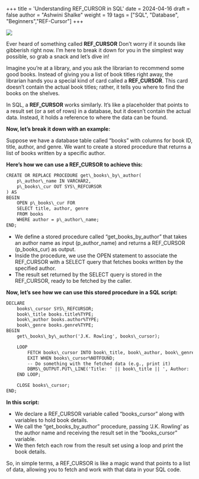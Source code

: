 +++
title = 'Understanding REF_CURSOR in SQL'
date = 2024-04-16
draft = false
author = "Ashwini Shalke"
weight = 19
tags = ["SQL", "Database", "Beginners","REF-Cursor"]
+++


![](https://cdn-images-1.medium.com/max/1600/1*u66i5hiSMOCEqgoudUQw4Q.png)

Ever heard of something called **REF\_CURSOR** Don’t worry if it sounds like gibberish right now. I’m here to break it down for you in the simplest way possible, so grab a snack and let’s dive in!

Imagine you’re at a library, and you ask the librarian to recommend some good books. Instead of giving you a list of book titles right away, the librarian hands you a special kind of card called a **REF\_CURSOR**. This card doesn’t contain the actual book titles; rather, it tells you where to find the books on the shelves.

In SQL, a **REF\_CURSOR** works similarly. It’s like a placeholder that points to a result set (or a set of rows) in a database, but it doesn’t contain the actual data. Instead, it holds a reference to where the data can be found.

**Now, let’s break it down with an example:**

Suppose we have a database table called “books” with columns for book ID, title, author, and genre. We want to create a stored procedure that returns a list of books written by a specific author.

**Here’s how we can use a REF\_CURSOR to achieve this:**

```html
CREATE OR REPLACE PROCEDURE get\_books\_by\_author(
    p\_author\_name IN VARCHAR2,
    p\_books\_cur OUT SYS\_REFCURSOR
) AS
BEGIN
    OPEN p\_books\_cur FOR
    SELECT title, author, genre
    FROM books
    WHERE author = p\_author\_name;
END;
```



*   We define a stored procedure called “get\_books\_by\_author” that takes an author name as input (p\_author\_name) and returns a REF\_CURSOR (p\_books\_cur) as output.
*   Inside the procedure, we use the OPEN statement to associate the REF\_CURSOR with a SELECT query that fetches books written by the specified author.
*   The result set returned by the SELECT query is stored in the REF\_CURSOR, ready to be fetched by the caller.

**Now, let’s see how we can use this stored procedure in a SQL script:**

```html
DECLARE
    books\_cursor SYS\_REFCURSOR;
    book\_title books.title%TYPE;
    book\_author books.author%TYPE;
    book\_genre books.genre%TYPE;
BEGIN
    get\_books\_by\_author('J.K. Rowling', books\_cursor);

    LOOP
        FETCH books\_cursor INTO book\_title, book\_author, book\_genre;
        EXIT WHEN books\_cursor%NOTFOUND;
        -- Do something with the fetched data (e.g., print it)
        DBMS\_OUTPUT.PUT\_LINE('Title: ' || book\_title || ', Author: ' || book\_author || ', Genre: ' || book\_genre);
    END LOOP;

    CLOSE books\_cursor;
END;
```

**In this script:**

*   We declare a REF\_CURSOR variable called “books\_cursor” along with variables to hold book details.
*   We call the “get\_books\_by\_author” procedure, passing ‘J.K. Rowling’ as the author name and receiving the result set in the “books\_cursor” variable.
*   We then fetch each row from the result set using a loop and print the book details.

So, in simple terms, a REF\_CURSOR is like a magic wand that points to a list of data, allowing you to fetch and work with that data in your SQL code.